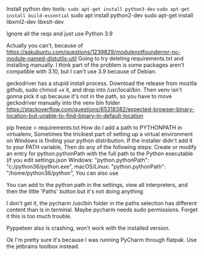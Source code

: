 Install python dev tools: `sudo apt-get install python3-dev`
`sudo apt-get install build-essential`
sudo apt install python2-dev
sudo apt-get install libxml2-dev libxslt-dev

Ignore all the reqs and just use Python 3.9

Actually you can't, because of https://askubuntu.com/questions/1239829/modulenotfounderror-no-module-named-distutils-util
Going to try deleting requirements.txt and installing manually. I think part of the problem is some packages aren't compatible with 3.10, but I can't use 3.9 because of Debian.

geckodriver has a stupid install process. Download the release from mozilla github, sudo chmod +x it, and drop into /usr/local/bin.
Then venv isn't gonna pick it up because it's not in the path, so you have to move geckodriver manually into the venv bin folder
https://stackoverflow.com/questions/65318382/expected-browser-binary-location-but-unable-to-find-binary-in-default-location


pip freeze > requirements.txt How do I add a path to PYTHONPATH in virtualenv, Sometimes the trickiest part of setting up a virtual environment on Windows is finding your python distribution. If the installer didn't add it to your PATH variable,​  Then do any of the following steps: Create or modify an entry for python.pythonPath with the full path to the Python executable (if you edit settings.json Windows: "python.pythonPath": "c:/python36/python.exe", macOS/Linux: "python.pythonPath": "/home/python36/python", You can also use

You can add to the python path in the settings, view all interpreters, and then the little 'Paths' button but it's not doing anything

I don't get it, the pycharm /usr/bin folder in the paths selection has different content than ls in terminal.
Maybe pycharm needs sudo permissions. Forget it this is too much trouble.

Pyppeteer also is crashing, won't work with the installed version.

Ok I'm pretty sure it's because I was running PyCharm through flatpak. Use the jetbrains toolbox instead.

